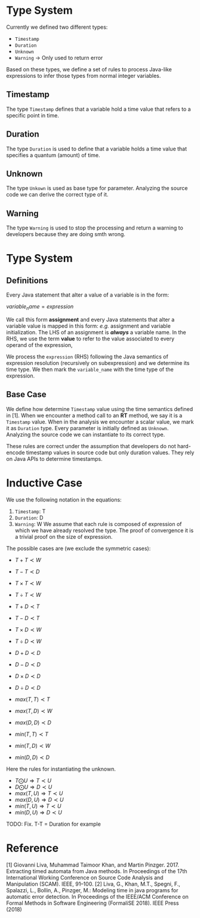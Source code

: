 # Type System

Currently we defined two different types:
* `Timestamp`
* `Duration`
* `Unknown`
* `Warning` -> Only used to return error

Based on these types, we define a set of rules to process Java-like expressions to infer those types from normal 
integer variables.

## Timestamp
The type `Timestamp` defines that a variable hold a time value that refers to a specific point in time.

## Duration
The type `Duration` is used to define that a variable holds a time value that specifies a quantum (amount) of time.

## Unknown
The type `Unkown` is used as base type for parameter. Analyzing the source code we can derive the correct type of it.

## Warning
The type `Warning` is used to stop the processing and return a warning to developers because they are doing smth wrong.

# Type System

## Definitions

Every Java statement that alter a value of a variable is in the form:

$` variable_name = expression `$

We call this form **assignment** and every Java statements that alter a variable value is mapped in this form: *e.g.* assignment and variable initialization.
The LHS of an assignment is _**always**_ a variable name. In the RHS, we use the term **value** to refer to the value associated to every operand of the expression, 

We process the `expression` (RHS) following the Java semantics of expression resolution (recursively on subexpression) and we determine its time type. 
We then mark the `variable_name` with the time type of the expression.

## Base Case
We define how determine `Timestamp` value using the time semantics defined in [1].
When we encounter a method call to an **RT** method, we say it is a `Timestamp` value.
When in the analysis we encounter a scalar value, we mark it as `Duration` type.
Every parameter is initially defined as `Unknown`. Analyzing the source code we can 
instantiate to its correct type.

These rules are correct under the assumption that developers do not hard-encode timestamp values in source code but only duration values.
They rely on Java APIs to determine timestamps.


# Inductive Case

We use the following notation in the equations:
1. `Timestamp`: T 
2. `Duration`: D
2. `Warning`: W
We assume that each rule is composed of expression of which we have already resolved the type.
The proof of convergence it is a trivial proof on the size of expression.

The possible cases are (we exclude the symmetric cases):
* $`T + T \prec W`$
* $`T - T \prec D`$
* $`T \times T \prec W`$
* $`T \div T \prec W`$

* $`T + D \prec T`$
* $`T - D \prec T`$
* $`T \times D \prec W`$
* $`T \div D \prec W`$

* $`D + D \prec D`$
* $`D - D \prec D`$
* $`D \times D \prec D`$
* $`D \div D \prec D`$

* $`max(T,T) \prec T`$
* $`max(T,D) \prec W`$
* $`max(D,D) \prec D`$
* $`min(T,T) \prec T`$
* $`min(T,D) \prec W`$
* $`min(D,D) \prec D`$


Here the rules for instantiating the unknown.
* $`T \bigodot U \Rightarrow T \prec U`$
* $`D \bigodot U \Rightarrow D \prec U`$
* $`max(T,U) \Rightarrow T \prec U`$
* $`max(D,U) \Rightarrow D \prec U`$
* $`min(T,U) \Rightarrow T \prec U`$
* $`min(D,U) \Rightarrow D \prec U`$

TODO: Fix. T-T = Duration for example




# Reference
[1] Giovanni Liva, Muhammad Taimoor Khan, and Martin Pinzger. 2017. Extracting timed automata from Java methods. In Proceedings of the 17th International Working Conference on Source Code Analysis and Manipulation (SCAM). IEEE, 91–100.
[2] Liva, G., Khan, M.T., Spegni, F., Spalazzi, L., Bollin, A., Pinzger, M.: Modeling time in java programs for automatic error detection. In Proceedings of the IEEE/ACM Conference on Formal Methods in Software Engineering (FormaliSE 2018). IEEE Press (2018)
